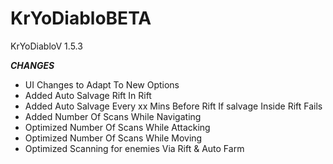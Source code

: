 # KrYoDiabloBETA
KrYoDiabloV 1.5.3

***CHANGES***
+ UI Changes to Adapt To New Options
+ Added Auto Salvage Rift In Rift
+ Added Auto Salvage Every xx Mins Before Rift If salvage Inside Rift Fails
+ Added Number Of Scans While Navigating
+ Optimized Number Of Scans While Attacking
+ Optimized Number Of Scans While Moving
+ Optimized Scanning for enemies Via Rift & Auto Farm